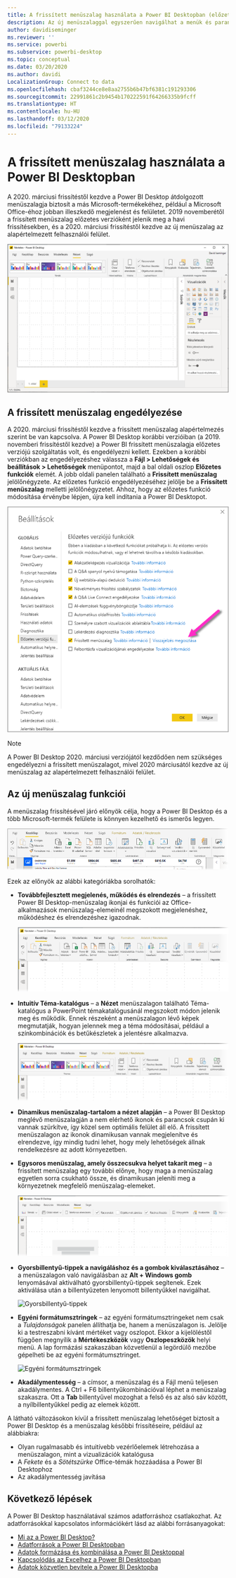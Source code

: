 ```yaml
---
title: A frissített menüszalag használata a Power BI Desktopban (előzetes verzió)
description: Az új menüszalaggal egyszerűen navigálhat a menük és parancsok között a Power BI Desktopban
author: davidiseminger
ms.reviewer: ''
ms.service: powerbi
ms.subservice: powerbi-desktop
ms.topic: conceptual
ms.date: 03/20/2020
ms.author: davidi
LocalizationGroup: Connect to data
ms.openlocfilehash: cbaf3244ce8e8aa2755b6b47bf6381c191293306
ms.sourcegitcommit: 22991861c2b9454b170222591f64266335b9fcff
ms.translationtype: HT
ms.contentlocale: hu-HU
ms.lasthandoff: 03/12/2020
ms.locfileid: "79133224"
---
```

# <a name="use-the-updated-ribbon-in-power-bi-desktop"></a>A frissített menüszalag használata a Power BI Desktopban

A 2020. márciusi frissítéstől kezdve a Power BI Desktop átdolgozott menüszalagja biztosít a más Microsoft-termékekéhez, például a Microsoft Office-éhoz jobban illeszkedő megjelenést és felületet. 2019 novemberétől a frissített menüszalag előzetes verzióként jelenik meg a havi frissítésekben, és a 2020. márciusi frissítéstől kezdve az új menüszalag az alapértelmezett felhasználói felület.

![Új menüszalag a Power BI Desktopban](media/desktop-ribbon/desktop-ribbon-02.png)

## <a name="how-to-enable-the-updated-ribbon"></a>A frissített menüszalag engedélyezése

A 2020. márciusi frissítéstől kezdve a frissített menüszalag alapértelmezés szerint be van kapcsolva. A Power BI Desktop korábbi verzióiban (a 2019. novemberi frissítéstől kezdve) a Power BI frissített menüszalagja előzetes verziójú szolgáltatás volt, és engedélyezni kellett. Ezekben a korábbi verziókban az engedélyezéshez válassza a **Fájl > Lehetőségek és beállítások > Lehetőségek** menüpontot, majd a bal oldali oszlop **Előzetes funkciók** elemét. A jobb oldali panelen található a **Frissített menüszalag** jelölőnégyzete. Az előzetes funkció engedélyezéséhez jelölje be a **Frissített menüszalag** melletti jelölőnégyzetet. Ahhoz, hogy az előzetes funkció módosítása érvénybe lépjen, újra kell indítania a Power BI Desktopot.

![A Power BI Desktop frissített menüszalagjának beállítása](media/desktop-ribbon/desktop-ribbon-01.png)

> [!NOTE]
> A Power BI Desktop 2020. márciusi verziójától kezdődően nem szükséges engedélyezni a frissített menüszalagot, mivel 2020 márciusától kezdve az új menüszalag az alapértelmezett felhasználói felület.

## <a name="features-of-the-new-ribbon"></a>Az új menüszalag funkciói

A menüszalag frissítésével járó előnyök célja, hogy a Power BI Desktop és a több Microsoft-termék felülete is könnyen kezelhető és ismerős legyen. 

![Új menüszalag a Power BI Desktopban](media/desktop-ribbon/desktop-ribbon-03.png)

Ezek az előnyök az alábbi kategóriákba sorolhatók:

* **Továbbfejlesztett megjelenés, működés és elrendezés** – a frissített Power BI Desktop-menüszalag ikonjai és funkciói az Office-alkalmazások menüszalag-elemeinél megszokott megjelenéshez, működéshez és elrendezéshez igazodnak.

    ![Továbbfejlesztett megjelenés és működés](media/desktop-ribbon/desktop-ribbon-04.png)

* **Intuitív Téma-katalógus** – a **Nézet** menüszalagon található Téma-katalógus a PowerPoint témakatalógusánál megszokott módon jelenik meg és működik. Ennek részeként a menüszalagon lévő képek megmutatják, hogyan jelennek meg a téma módosításai, például a színkombinációk és betűkészletek a jelentésre alkalmazva. 

    ![Jobb témák](media/desktop-ribbon/desktop-ribbon-05.png)

* **Dinamikus menüszalag-tartalom a nézet alapján** – a Power BI Desktop meglévő menüszalagján a nem elérhető ikonok és parancsok csupán ki vannak szürkítve, így közel sem optimális felület áll elő. A frissített menüszalagon az ikonok dinamikusan vannak megjelenítve és elrendezve, így mindig tudni lehet, hogy mely lehetőségek állnak rendelkezésre az adott környezetben.

* **Egysoros menüszalag, amely összecsukva helyet takarít meg** – a frissített menüszalag egy további előnye, hogy maga a menüszalag egyetlen sorra csukható össze, és dinamikusan jeleníti meg a környezetnek megfelelő menüszalag-elemeket. 

    ![Összecsukott menüszalag](media/desktop-ribbon/desktop-ribbon-06.png)

* **Gyorsbillentyű-tippek a navigáláshoz és a gombok kiválasztásához** – a menüszalagon való navigálásban az **Alt + Windows gomb** lenyomásával aktiválható gyorsbillentyű-tippek segítenek. Ezek aktiválása után a billentyűzeten lenyomott billentyűkkel navigálhat.

    ![Gyorsbillentyű-tippek](media/desktop-ribbon/desktop-ribbon-07.png)

* **Egyéni formátumsztringek** – az egyéni formátumsztringeket nem csak a *Tulajdonságok* panelen állíthatja be, hanem a menüszalagon is. Jelölje ki a testreszabni kívánt mértéket vagy oszlopot. Ekkor a kijelöléstől függően megnyílik a **Mértékeszközök** vagy **Oszlopeszközök** helyi menü. A lap formázási szakaszában közvetlenül a legördülő mezőbe gépelheti be az egyéni formátumsztringet.

    ![Egyéni formátumsztringek](media/desktop-ribbon/desktop-ribbon-08.png)

* **Akadálymentesség** – a címsor, a menüszalag és a Fájl menü teljesen akadálymentes. A Ctrl + F6 billentyűkombinációval léphet a menüszalag szakaszra. Ott a **Tab** billentyűvel mozoghat a felső és az alsó sáv között, a nyílbillentyűkkel pedig az elemek között.


A látható változásokon kívül a frissített menüszalag lehetőséget biztosít a Power BI Desktop és a menüszalag későbbi frissítéseire, például az alábbiakra:

* Olyan rugalmasabb és intuitívebb vezérlőelemek létrehozása a menüszalagon, mint a vizualizációk katalógusa
* A *Fekete* és a *Sötétszürke* Office-témák hozzáadása a Power BI Desktophoz
* Az akadálymentesség javítása


## <a name="next-steps"></a>Következő lépések
A Power BI Desktop használatával számos adatforráshoz csatlakozhat. Az adatforrásokkal kapcsolatos információkért lásd az alábbi forrásanyagokat:

* [Mi az a Power BI Desktop?](desktop-what-is-desktop.md)
* [Adatforrások a Power BI Desktopban](desktop-data-sources.md)
* [Adatok formázása és kombinálása a Power BI Desktoppal](desktop-shape-and-combine-data.md)
* [Kapcsolódás az Excelhez a Power BI Desktopban](desktop-connect-excel.md)   
* [Adatok közvetlen bevitele a Power BI Desktopba](desktop-enter-data-directly-into-desktop.md)   


